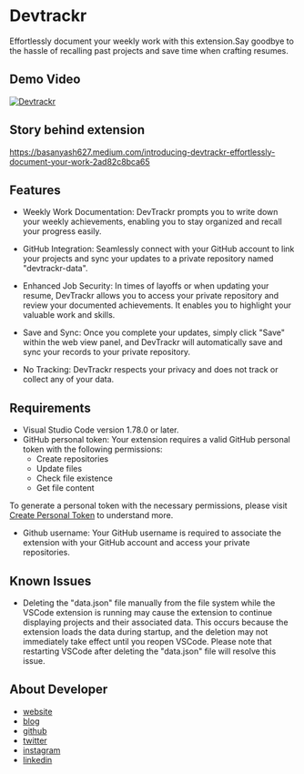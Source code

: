 # Devtrackr

Effortlessly document your weekly work with this extension.Say goodbye to the hassle of recalling past projects and save time when crafting resumes.

## Demo Video

[![Devtrackr](https://img.youtube.com/vi/U-rP7Ryb9_s/0.jpg)](https://www.youtube.com/watch?v=U-rP7Ryb9_s&t=7s&ab_channel=Yashrajbasan)

## Story behind extension

https://basanyash627.medium.com/introducing-devtrackr-effortlessly-document-your-work-2ad82c8bca65

## Features

- Weekly Work Documentation: DevTrackr prompts you to write down your weekly achievements, enabling you to stay organized and recall your progress easily.

- GitHub Integration: Seamlessly connect with your GitHub account to link your projects and sync your updates to a private repository named "devtrackr-data".

- Enhanced Job Security: In times of layoffs or when updating your resume, DevTrackr allows you to access your private repository and review your documented achievements. It enables you to highlight your valuable work and skills.

- Save and Sync: Once you complete your updates, simply click "Save" within the web view panel, and DevTrackr will automatically save and sync your records to your private repository.

- No Tracking: DevTrackr respects your privacy and does not track or collect any of your data.

## Requirements

- Visual Studio Code version 1.78.0 or later.
- GitHub personal token: Your extension requires a valid GitHub personal token with the following permissions:
  - Create repositories
  - Update files
  - Check file existence
  - Get file content

To generate a personal token with the necessary permissions, please visit [Create Personal Token](https://docs.github.com/en/enterprise-server@3.4/authentication/keeping-your-account-and-data-secure/managing-your-personal-access-tokens) to understand more.

- Github username: Your GitHub username is required to associate the extension with your GitHub account and access your private repositories.

## Known Issues

- Deleting the "data.json" file manually from the file system while the VSCode extension is running may cause the extension to continue displaying projects and their associated data. This occurs because the extension loads the data during startup, and the deletion may not immediately take effect until you reopen VSCode. Please note that restarting VSCode after deleting the "data.json" file will resolve this issue.

## About Developer

- [website](https://yashrajb.github.io)
- [blog](https://medium.com/@basanyash627)
- [github](https://github.com/yashrajb)
- [twitter](https://twitter.com/yashrajbasan2)
- [instagram](https://www.instagram.com/yashraj.dev/)
- [linkedin](https://www.linkedin.com/in/yashraj-basan-11b915157/)
